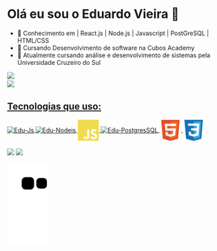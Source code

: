 # Olá eu sou o Eduardo Vieira 👋

- 🌱 Conhecimento em | React.js | Node.js | Javascript | PostGreSQL | HTML/CSS
- 🔭 Cursando Desenvolvimento de software na Cubos Academy
- 🔭 Atualmente cursando análise e desenvolvimento de sistemas pela Universidade Cruzeiro do Sul

<div>
  <a href="https://github.com/EduardoVieirat/">
  <img height="180em" src="https://github-readme-stats-git-masterrstaa-rickstaa.vercel.app/api?username=eduardovieirat&show_icons=true&theme=dark&include_all_commits=true&count_private=true"/>
    </br>
    <img height="150em" src="https://github-readme-stats-git-masterrstaa-rickstaa.vercel.app/api/top-langs/?username=eduardovieirat&layout=compact&langs_count=7&theme=dark"/>


<div style="display: inline_block">
  <h2>Tecnologias que uso:</h2>
  <img align="center" alt="Edu-Js" height="50" width="50" src="https://cdn.jsdelivr.net/gh/devicons/devicon/icons/react/react-original-wordmark.svg" />
  <img align="center" alt="Edu-Nodejs" height="70" width="70" src="https://cdn.jsdelivr.net/gh/devicons/devicon/icons/nodejs/nodejs-original-wordmark.svg" />
  <img align="center" alt="Edu-Js" height="50" width="50" src="https://raw.githubusercontent.com/devicons/devicon/master/icons/javascript/javascript-plain.svg">
  <img align="center" alt="Edu-PostgresSQL" height="50" width="50" src="https://cdn.jsdelivr.net/gh/devicons/devicon/icons/postgresql/postgresql-original.svg" />
  <img align="center" alt="Edu-HTML" height="50" width="50" src="https://raw.githubusercontent.com/devicons/devicon/master/icons/html5/html5-original.svg">
  <img align="center" alt="Edu-CSS" height="50" width="50" src="https://raw.githubusercontent.com/devicons/devicon/master/icons/css3/css3-original.svg">
</div>
  </br>
<div> 
  <a href="mailto:duduvieiratou@outlook.com"><img src="https://img.shields.io/badge/Microsoft_Outlook-0078D4?style=for-the-badge&logo=microsoft-outlook&logoColor=white"></a>
  <a href="https://www.linkedin.com/in/eduardo-tourino-571941204/" target="_blank"><img src="https://img.shields.io/badge/-LinkedIn-%230077B5?style=for-the-badge&logo=linkedin&logoColor=white" target="_blank"></a> 
</div>

![Snake animation](https://github.com/EduardoVieirat/EduardoVieirat/blob/output/github-contribution-grid-snake.svg)

